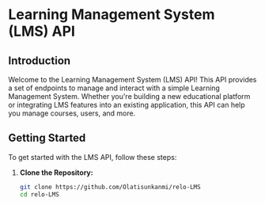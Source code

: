 # Learning Management System (LMS) API

## Introduction

Welcome to the Learning Management System (LMS) API! This API provides a set of endpoints to manage and interact with a simple Learning Management System. Whether you're building a new educational platform or integrating LMS features into an existing application, this API can help you manage courses, users, and more.

## Getting Started

To get started with the LMS API, follow these steps:

1. **Clone the Repository:**
   ```bash
   git clone https://github.com/Olatisunkanmi/relo-LMS
   cd relo-LMS
   ```
  
